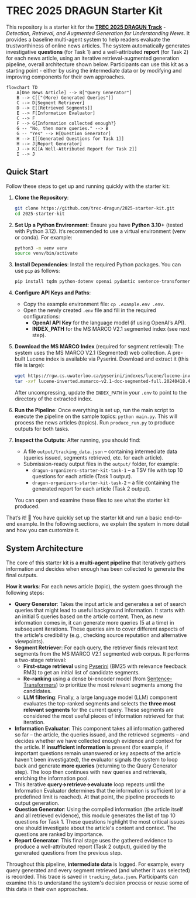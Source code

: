 # TREC 2025 DRAGUN Starter Kit

This repository is a starter kit for the [**TREC 2025 DRAGUN Track**](https://trec-dragun.github.io/) - *Detection, Retrieval, and Augmented Generation for Understanding News*. It provides a baseline multi-agent system to help readers evaluate the trustworthiness of online news articles. The system automatically generates investigative **questions** (for Task 1) and a well-attributed **report** (for Task 2) for each news article, using an iterative retrieval-augmented generation pipeline, overall architecture shown below. Participants can use this kit as a starting point - either by using the intermediate data or by modifying and improving components for their own approaches.

```mermaid
flowchart TD
    A[One News Article] --> B["Query Generator"]
    B --> C[["(More) Generated Queries"]]
    C --> D[Segment Retriever]
    D --> E[[Retrieved Segments]]
    E --> F[Information Evaluator]
    C --> F
    F --> G{Information collected enough?}
    G -- "No, then more queries." --> B
    G -- "Yes" --> H[Question Generator]
    H --> I[[Generated Questions for Task 1]]
    H --> J[Report Generator]
    J --> K[[A Well-Attributed Report for Task 2]]
    I --> J
```

## Quick Start

Follow these steps to get up and running quickly with the starter kit:

1. **Clone the Repository**:
    ```bash
    git clone https://github.com/trec-dragun/2025-starter-kit.git
    cd 2025-starter-kit
    ```
2. **Set Up a Python Environment**: Ensure you have **Python 3.10+** (tested with Python 3.12). It’s recommended to use a virtual environment (venv or conda). For example:
    ```bash
    python3 -m venv venv
    source venv/bin/activate
    ```
3. **Install Dependencies**: Install the required Python packages. You can use `pip` as follows:
    ```bash
    pip install tqdm python-dotenv openai pydantic sentence-transformers pyserini
    ```
4. **Configure API Keys and Paths**:
    - Copy the example environment file: `cp .example.env .env`.
    - Open the newly created `.env` file and fill in the required configurations:
        - **OpenAI API Key** for the language model (if using OpenAI’s API).
        - **INDEX_PATH** for the MS MARCO V2.1 segmented index (see next step).
5. **Download the MS MARCO Index** (required for segment retrieval): The system uses the MS MARCO V2.1 (Segmented) web collection. A pre-built Lucene index is available via Pyserini. Download and extract it (this file is large):
    ```bash
    wget https://rgw.cs.uwaterloo.ca/pyserini/indexes/lucene/lucene-inverted.msmarco-v2.1-doc-segmented-full.20240418.4f9675.tar.gz
    tar -xvf lucene-inverted.msmarco-v2.1-doc-segmented-full.20240418.4f9675.tar.gz
    ```
    After uncompressing, update the `INDEX_PATH` in your `.env` to point to the directory of the extracted index.
6. **Run the Pipeline**: Once everything is set up, run the main script to execute the pipeline on the sample topics: `python main.py`. This will process the news articles (topics). Run `produce_run.py` to produce outputs for both tasks. 
7. **Inspect the Outputs**: After running, you should find:
    - A file `output/tracking_data.json` – containing intermediate data (queries issued, segments retrieved, etc. for each article).
    - Submission-ready output files in the `output/` folder, for example:
        - `dragun-organizers-starter-kit-task-1` – a TSV file with top 10 questions for each article (Task 1 output).
        - `dragun-organizers-starter-kit-task-2` – a file containing the generated report for each article (Task 2 output).
    
    You can open and examine these files to see what the starter kit produced. 

That’s it! 🎉 You have quickly set up the starter kit and run a basic end-to-end example. In the following sections, we explain the system in more detail and how you can customize it.

## System Architecture

The core of this starter kit is a **multi-agent pipeline** that iteratively gathers information and decides when enough has been collected to generate the final outputs.

**How it works**: For each news article (topic), the system goes through the following steps:
- **Query Generator**: Takes the input article and generates a set of search queries that might lead to useful background information. It starts with an initial 5 queries based on the article content. Then, as new information comes in, it can generate more queries (5 at a time) in subsequent iterations. These queries aim to cover different aspects of the article's credibility (e.g., checking source reputation and alternative viewpoints).
- **Segment Retriever**: For each query, the retriever finds relevant text segments from the MS MARCO V2.1 segmented web corpus. It performs a two-stage retrieval:
    - **First-stage retrieval** using [Pyserini](http://pyserini.io/) (BM25 with relevance feedback RM3) to get an initial list of candidate segments.
    - **Re-ranking** using a dense bi-encoder model (from [Sentence-Transformers](https://sbert.net/)) to prioritize the most relevant segments among the candidates.
    - **LLM filtering**: Finally, a large language model (LLM) component evaluates the top-ranked segments and selects the **three most relevant segments** for the current query. These segments are considered the most useful pieces of information retrieved for that iteration.
- **Information Evaluator**: This component takes all information gathered so far – the article, the queries issued, and the retrieved segments – and decides whether we have collected enough evidence and context for the article. If **insufficient information** is present (for example, if important questions remain unanswered or key aspects of the article haven't been investigated), the evaluator signals the system to loop back and generate **more queries** (returning to the Query Generator step). The loop then continues with new queries and retrievals, enriching the information pool.
- This iterative **query→retrieve→evaluate** loop repeats until the Information Evaluator determines that the information is sufficient (or a predefined limit is reached). At that point, the pipeline proceeds to output generation.
- **Question Generator**: Using the compiled information (the article itself and all retrieved evidence), this module generates the list of top 10 questions for Task 1. These questions highlight the most critical issues one should investigate about the article's content and context. The questions are ranked by importance.
- **Report Generator**: This final stage uses the gathered evidence to produce a well-attributed report (Task 2 output), guided by the generated questions from the previous step. 

Throughout this pipeline, **intermediate data** is logged. For example, every query generated and every segment retrieved (and whether it was selected) is recorded. This trace is saved in `tracking_data.json`. Participants can examine this to understand the system's decision process or reuse some of this data in their own approaches. 